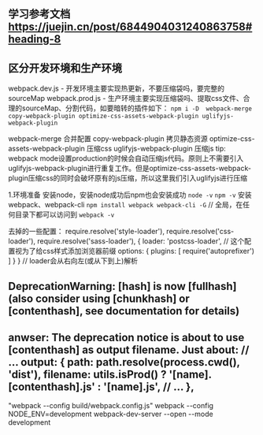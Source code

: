 ## 学习参考文档 https://juejin.cn/post/6844904031240863758#heading-8

## 区分开发环境和生产环境
webpack.dev.js - 开发环境主要实现热更新，不要压缩袋吗，要完整的sourceMap
webpack.prod.js - 生产环境主要实现压缩袋吗、提取css文件、合理的sourceMap、分割代码，如要暗转的插件如下：
  `npm i -D  webpack-merge copy-webpack-plugin optimize-css-assets-webpack-plugin uglifyjs-webpack-plugin`

webpack-merge 合并配置
copy-webpack-plugin 拷贝静态资源
optimize-css-assets-webpack-plugin 压缩css
uglifyjs-webpack-plugin 压缩js
tip: webpack mode设置production的时候会自动压缩js代码。原则上不需要引入uglifyjs-webpack-plugin进行重复工作。但是optimize-css-assets-webpack-plugin压缩css的同时会破坏原有的js压缩，所以这里我们引入uglifyjs进行压缩



1.环境准备
安装node，安装node成功后npm也会安装成功
`node -v`
`npm -v`
安装webpack、webpack-cli
`npm install webpack webpack-cli -G`    // 全局，在任何目录下都可以访问到
`webpack -v`









去掉的一些配置：
require.resolve('style-loader'),
require.resolve('css-loader'),
require.resolve('sass-loader'),
{
  loader: 'postcss-loader',     // 这个配置视为了给css样式添加浏览器前缀
  options: {
    plugins: [ require('autoprefixer') ]
  }
}  // loader会从右向左(或从下到上)解析



DeprecationWarning: [hash] is now [fullhash] (also consider using [chunkhash] or [contenthash], see documentation for details)
----------
anwser:
The deprecation notice is about to use [contenthash] as output filename. Just about:
// ...
output: {
    path: path.resolve(process.cwd(), 'dist'),
    filename: utils.isProd() ? '[name].[contenthash].js' : '[name].js',
    // ...
},
------------



"webpack --config build/webpack.config.js"
webpack --config NODE_ENV=development webpack-dev-server --open --mode development
